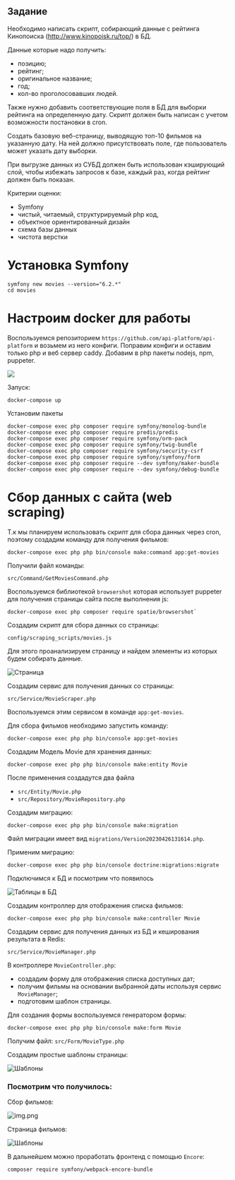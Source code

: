 ## Задание

Необходимо написать скрипт, собирающий данные с рейтинга Кинопоиска
(http://www.kinopoisk.ru/top/) в БД.

Данные которые надо получить:
- позицию;
- рейтинг;
- оригинальное название;
- год;
- кол-во проголосовавших людей.

Также нужно добавить соответствующие поля в БД для выборки рейтинга на определенную дату.
Скрипт должен быть написан с учетом возможности постановки в cron.

Cоздать базовую веб-страницу, выводящую топ-10 фильмов на указанную дату.
На ней должно присутствовать поле, где пользователь может указать дату выборки.

При выгрузке данных из СУБД должен быть использован кэширующий слой, чтобы избежать запросов к базе, 
каждый раз, когда рейтинг должен быть показан.

Критерии оценки:
- Symfony
- чистый, читаемый, структурируемый php код,
- объектное ориентированный дизайн
- схема базы данных
- чистота верстки

# Установка Symfony
```shell
symfony new movies --version="6.2.*"
cd movies
```

# Настроим docker для работы
Воспользуемся репозиторием `https://github.com/api-platform/api-platform` и возьмем из него конфиги.
Поправим конфиги и оставим только php и веб сервер caddy.
Добавим в php пакеты nodejs, npm, puppeter.

![](images/files-for-docker.png)

Запуск:
```shell
docker-compose up
```

Установим пакеты
```shell
docker-compose exec php composer require symfony/monolog-bundle
docker-compose exec php composer require predis/predis
docker-compose exec php composer require symfony/orm-pack
docker-compose exec php composer require symfony/twig-bundle
docker-compose exec php composer require symfony/security-csrf
docker-compose exec php composer require symfony/symfony/form
docker-compose exec php composer require --dev symfony/maker-bundle
docker-compose exec php composer require --dev symfony/debug-bundle
```


# Сбор данных с сайта (web scraping)
Т.к мы планируем использовать скрипт для сбора данных через cron, поэтому
создадим команду для получения фильмов:
```shell
docker-compose exec php php bin/console make:command app:get-movies
```
Получили файл команды:
```
src/Command/GetMoviesCommand.php
```
Воспользуемся библиотекой `browsershot` которая использует puppeter для получения страницы сайта после выполнения js:
```shell
docker-compose exec php composer require spatie/browsershot`
```
Создадим скрипт для сбора данных со страницы:
```
config/scraping_scripts/movies.js
```
Для этого проанализируем страницу и найдем элементы из которых будем собирать данные.

![Страница](images/page.png)

Создадим сервис для получения данных со страницы:
```
src/Service/MovieScraper.php
```
Воспользуемся этим сервисом в команде `app:get-movies`.

Для сбора фильмов необходимо запустить команду:

```shell
docker-compose exec php php bin/console app:get-movies
```
Создадим Модель Movie для хранения данных:
```shell
docker-compose exec php php bin/console make:entity Movie
```
После применения создадутся два файла 
- `src/Entity/Movie.php`
- `src/Repository/MovieRepository.php`

Создадим миграцию:
```shell
docker-compose exec php php bin/console make:migration
```
Файл миграции имеет вид `migrations/Version20230426131614.php`.

Применим миграцию:
```shell
docker-compose exec php php bin/console doctrine:migrations:migrate
```

Подключимся к БД и посмотрим что появилось

![Таблицы в БД](images/db.png)

Создадим контроллер для отображения списка фильмов:
```shell
docker-compose exec php php bin/console make:controller Movie
```

Создадим сервис для получения данных из БД и кеширования результата в Redis:
```
src/Service/MovieManager.php
```

В контроллере `MovieController.php`:
 - создадим форму для отображения списка доступных дат;
 - получим фильмы на основании выбранной даты используя сервис `MovieManager`;
 - подготовим шаблон страницы.


Для создания формы воспользуемся генератором формы:
```shell
docker-compose exec php php bin/console make:form Movie
```
Получим файл: `src/Form/MovieType.php` 

Создадим простые шаблоны страницы:

![Шаблоны](images/twig.png)


### Посмотрим что получилось:

Сбор фильмов:

![img.png](images/command.png)


Страница фильмов:

![Шаблоны](images/result.png)



В дальнейшем можно проработать фронтенд с помощью `Encore`:
```shell
composer require symfony/webpack-encore-bundle
```